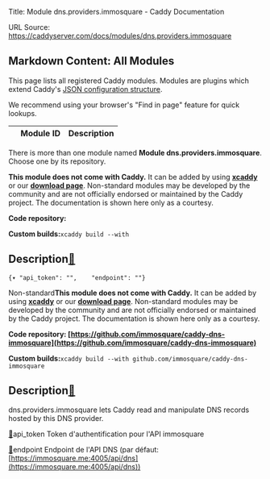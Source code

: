 Title: Module dns.providers.immosquare - Caddy Documentation

URL Source: https://caddyserver.com/docs/modules/dns.providers.immosquare

Markdown Content:
All Modules
-----------

This page lists all registered Caddy modules. Modules are plugins which extend Caddy's [JSON configuration structure](https://caddyserver.com/docs/json/).

We recommend using your browser's "Find in page" feature for quick lookups.

|  | Module ID | Description |
| --- | --- | --- |

There is more than one module named **Module dns.providers.immosquare**. Choose one by its repository.

**This module does not come with Caddy.** It can be added by using **[xcaddy](https://caddyserver.com/docs/build#xcaddy)** or our **[download page](https://caddyserver.com/download)**. Non-standard modules may be developed by the community and are not officially endorsed or maintained by the Caddy project. The documentation is shown here only as a courtesy.

**Code repository:**

**Custom builds:**`xcaddy build --with`

Description[🔗](https://caddyserver.com/docs/modules/dns.providers.immosquare#docs "Direct link")
-------------------------------------------------------------------------------------------------

`{▾	"api_token": "",	"endpoint": ""}`

Non-standard**This module does not come with Caddy.** It can be added by using **[xcaddy](https://caddyserver.com/docs/build#xcaddy)** or our **[download page](https://caddyserver.com/download)**. Non-standard modules may be developed by the community and are not officially endorsed or maintained by the Caddy project. The documentation is shown here only as a courtesy.

**Code repository: [https://github.com/immosquare/caddy-dns-immosquare](https://github.com/immosquare/caddy-dns-immosquare)**

**Custom builds:**`xcaddy build --with github.com/immosquare/caddy-dns-immosquare`

Description[🔗](https://caddyserver.com/docs/modules/dns.providers.immosquare#docs "Direct link")
-------------------------------------------------------------------------------------------------

dns.providers.immosquare lets Caddy read and manipulate DNS records hosted by this DNS provider.

[🔗](https://caddyserver.com/docs/modules/dns.providers.immosquare#api_token)api_token
Token d'authentification pour l'API immosquare

[🔗](https://caddyserver.com/docs/modules/dns.providers.immosquare#endpoint)endpoint
Endpoint de l'API DNS (par défaut: [https://immosquare.me:4005/api/dns](https://immosquare.me:4005/api/dns))
